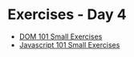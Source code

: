 # Exercises - Day 4

* [DOM 101 Small Exercises](https://learn.digitalcrafts.com/immersive/lessons/handling-user-input/dom-101/#training-exercises)
* [Javascript 101 Small Exercises](https://github.com/DigitalCrafts/js-101-exercises)